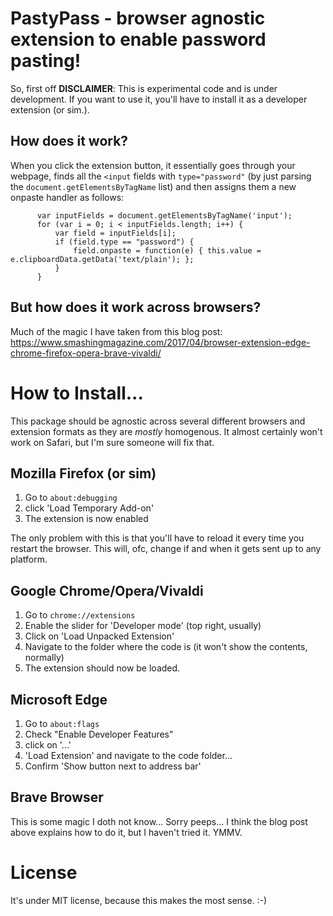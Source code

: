 # PastyPass - browser agnostic extension to enable password pasting!

So, first off **DISCLAIMER**: This is experimental code and is under development. If you want to use it, you'll have to install it as a developer extension (or sim.). 

## How does it work?

When you click the extension button, it essentially goes through your webpage, finds all the `<input` fields with `type="password"` (by just parsing the `document.getElementsByTagName` list) and then assigns them a new onpaste handler as follows:
```
      var inputFields = document.getElementsByTagName('input');
      for (var i = 0; i < inputFields.length; i++) {
          var field = inputFields[i];
          if (field.type == "password") {
              field.onpaste = function(e) { this.value = e.clipboardData.getData('text/plain'); };
          }
      }
```

## But how does it work across browsers?

Much of the magic I have taken from this blog post: https://www.smashingmagazine.com/2017/04/browser-extension-edge-chrome-firefox-opera-brave-vivaldi/ 

# How to Install...

This package should be agnostic across several different browsers and extension formats as they are _mostly_ homogenous. It almost certainly won't work on Safari, but I'm sure someone will fix that.

## Mozilla Firefox (or sim)

1. Go to `about:debugging`
1. click 'Load Temporary Add-on'
1. The extension is now enabled

The only problem with this is that you'll have to reload it every time you restart the browser. This will, ofc, change if and when it gets sent up to any platform.

## Google Chrome/Opera/Vivaldi

1. Go to `chrome://extensions`
1. Enable the slider for 'Developer mode' (top right, usually)
1. Click on 'Load Unpacked Extension'
1. Navigate to the folder where the code is (it won't show the contents, normally)
1. The extension should now be loaded.

## Microsoft Edge

1. Go to `about:flags`
1. Check "Enable Developer Features"
1. click on '...'
1. 'Load Extension' and navigate to the code folder...
1. Confirm 'Show button next to address bar'

## Brave Browser

This is some magic I doth not know... Sorry peeps... I think the blog post above explains how to do it, but I haven't tried it. YMMV.

# License

It's under MIT license, because this makes the most sense. :-)
